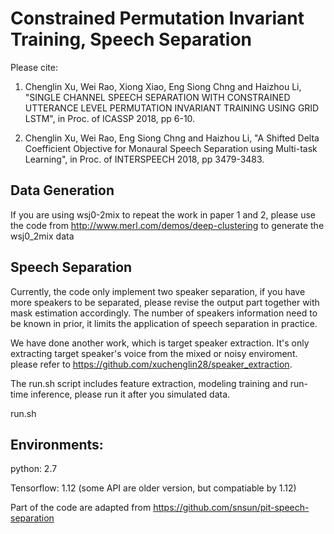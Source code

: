 # Constrained Permutation Invariant Training, Speech Separation

Please cite:

 1. Chenglin Xu, Wei Rao, Xiong Xiao, Eng Siong Chng and Haizhou Li, "SINGLE CHANNEL SPEECH SEPARATION WITH CONSTRAINED UTTERANCE LEVEL PERMUTATION INVARIANT TRAINING USING GRID LSTM", in Proc. of ICASSP 2018, pp 6-10.
 
 2. Chenglin Xu, Wei Rao, Eng Siong Chng and Haizhou Li, "A Shifted Delta Coefficient Objective for Monaural Speech Separation using Multi-task Learning", in Proc. of INTERSPEECH 2018, pp 3479-3483.

## Data Generation

If you are using wsj0-2mix to repeat the work in paper 1 and 2, please use the code from http://www.merl.com/demos/deep-clustering to generate the wsj0_2mix data

## Speech Separation

Currently, the code only implement two speaker separation, if you have more speakers to be separated, please revise the output part together with mask estimation accordingly. The number of speakers information need to be known in prior, it limits the application of speech separation in practice.

We have done another work, which is target speaker extraction. It's only extracting target speaker's voice from the mixed or noisy enviroment. please refer to https://github.com/xuchenglin28/speaker_extraction. 

The run.sh script includes feature extraction, modeling training and run-time inference, please run it after you simulated data.

run.sh

## Environments:

python: 2.7

Tensorflow: 1.12 (some API are older version, but compatiable by 1.12)

Part of the code are adapted from https://github.com/snsun/pit-speech-separation
